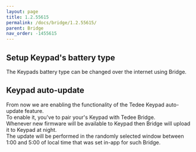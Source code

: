 ```yaml
---
layout: page
title: 1.2.55615
permalink: /docs/bridge/1.2.55615/
parent: Bridge
nav_order: -1455615
---
```


## Setup Keypad's battery type
The Keypads battery type can be changed over the internet using Bridge.

## Keypad auto-update
From now we are enabling the functionality of the Tedee Keypad auto-update feature.\
To enable it, you've to pair your's Keypad with Tedee Bridge.\
Whenever new firmware will be available to Keypad then Bridge will upload it to Keypad at night.\
The update will be performed in the randomly selected window between 1:00 and 5:00 of local time that was set in-app for such Bridge.
